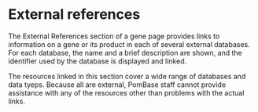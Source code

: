 # External references

The External References section of a gene page provides links to
information on a gene or its product in each of several external
databases. For each database, the name and a brief description are
shown, and the identifier used by the database is displayed and linked.

The resources linked in this section cover a wide range of databases and
data tyeps. Because all are external, PomBase staff cannot provide
assistance with any of the resources other than problems with the actual
links.
